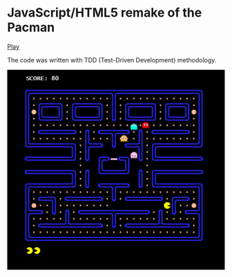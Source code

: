 JavaScript/HTML5 remake of the Pacman
=====================================

[Play](http://allyson-english.github.com/viral_load/Pacman.html)  

The code was written with TDD (Test-Driven Development) methodology.

![Screenshot of the Pacman game](screenshot.jpg)
